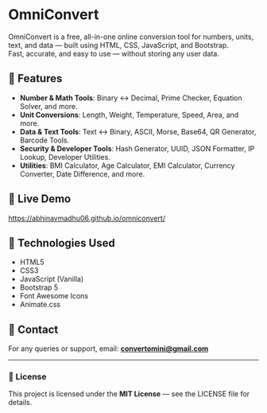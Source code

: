 # OmniConvert

OmniConvert is a free, all-in-one online conversion tool for numbers, units, text, and data — built using HTML, CSS, JavaScript, and Bootstrap.  
Fast, accurate, and easy to use — without storing any user data.

## 🌟 Features
- **Number & Math Tools**: Binary ↔ Decimal, Prime Checker, Equation Solver, and more.
- **Unit Conversions**: Length, Weight, Temperature, Speed, Area, and more.
- **Data & Text Tools**: Text ↔ Binary, ASCII, Morse, Base64, QR Generator, Barcode Tools.
- **Security & Developer Tools**: Hash Generator, UUID, JSON Formatter, IP Lookup, Developer Utilities.
- **Utilities**: BMI Calculator, Age Calculator, EMI Calculator, Currency Converter, Date Difference, and more.

## 🚀 Live Demo 

https://abhinavmadhu06.github.io/omniconvert/

## 📂 Technologies Used
- HTML5
- CSS3
- JavaScript (Vanilla)
- Bootstrap 5
- Font Awesome Icons
- Animate.css

## 📧 Contact
For any queries or support, email: **convertomini@gmail.com**

---

### 📜 License
This project is licensed under the **MIT License** — see the LICENSE file for details.
